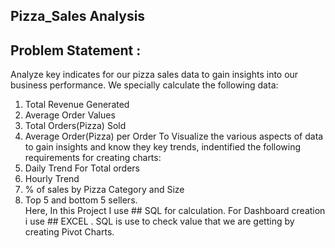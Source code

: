 ## Pizza_Sales Analysis ##
## Problem Statement   :
Analyze key indicates for our pizza sales data to gain insights into our business performance.
We specially calculate the following data:
1. Total Revenue Generated
2. Average Order Values
3. Total Orders(Pizza) Sold
4. Average Order(Pizza) per Order
To Visualize the various aspects of data to gain insights and know they key trends, indentified the following requirements for creating charts:
1. Daily Trend For Total orders
2. Hourly Trend
3. % of sales by Pizza Category and Size
4. Top 5 and bottom 5 sellers.   
Here, In this Project I use ## SQL for calculation. For Dashboard creation i use ## EXCEL .
SQL is use to check value that we are getting by creating Pivot Charts. 
